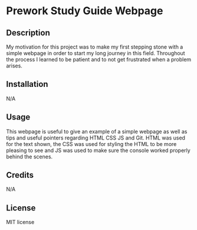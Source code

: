# Prework Study Guide Webpage

## Description

My motivation for this project was to make my first stepping stone with a simple webpage in order to start my long journey in this field. Throughout the process I learned to be patient and to not get frustrated when a problem arises. 

## Installation

N/A

## Usage

This webpage is useful to give an example of a simple webpage as well as tips and useful pointers regarding HTML CSS JS and Git. HTML was used for the text shown, the CSS was used for styling the HTML to be more pleasing to see and JS was used to make sure the console worked properly behind the scenes. 


## Credits

N/A

## License

MIT license